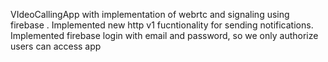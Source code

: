 VIdeoCallingApp with implementation of webrtc and signaling using firebase .
Implemented  new http v1 fucntionality for sending notifications.
Implemented firebase login with email and password, so we only authorize users can access app

